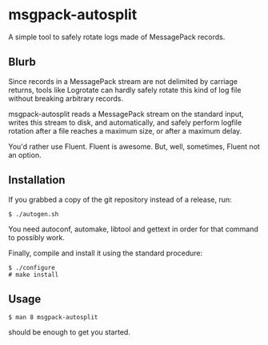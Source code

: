 msgpack-autosplit
=================

A simple tool to safely rotate logs made of MessagePack records.

Blurb
-----

Since records in a MessagePack stream are not delimited by carriage
returns, tools like Logrotate can hardly safely rotate this kind of
log file without breaking arbitrary records.

msgpack-autosplit reads a MessagePack stream on the standard input,
writes this stream to disk, and automatically, and safely perform
logfile rotation after a file reaches a maximum size, or after a
maximum delay.

You'd rather use Fluent. Fluent is awesome.
But, well, sometimes, Fluent not an option.

Installation
------------

If you grabbed a copy of the git repository instead of a release, run:

    $ ./autogen.sh
    
You need autoconf, automake, libtool and gettext in order for that
command to possibly work.

Finally, compile and install it using the standard procedure:

    $ ./configure
    # make install

Usage
-----

    $ man 8 msgpack-autosplit
    
should be enough to get you started.
